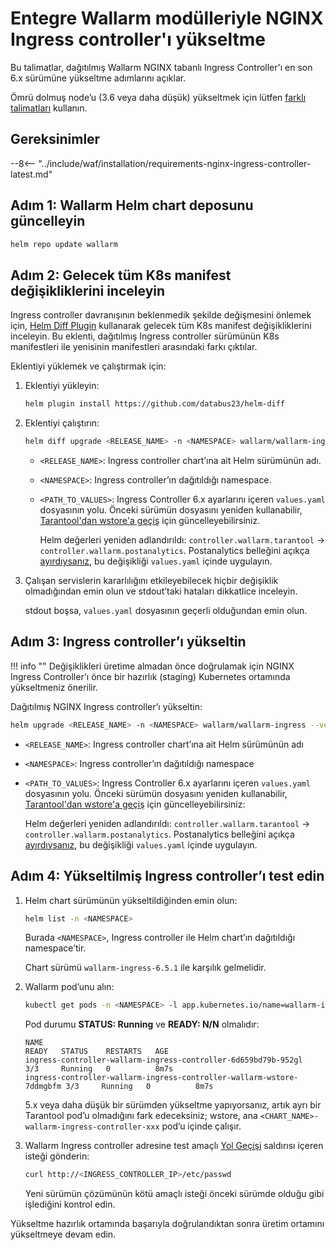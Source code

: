 [nginx-process-time-limit-docs]:    ../admin-en/configure-parameters-en.md#wallarm_process_time_limit
[nginx-process-time-limit-block-docs]:  ../admin-en/configure-parameters-en.md#wallarm_process_time_limit_block
[overlimit-res-rule-docs]:           ../user-guides/rules/configure-overlimit-res-detection.md
[graylist-docs]:                     ../user-guides/ip-lists/overview.md
[ip-list-docs]:                     ../user-guides/ip-lists/overview.md
[waf-mode-instr]:                   ../admin-en/configure-wallarm-mode.md
[ip-lists-docs]:                    ../user-guides/ip-lists/overview.md
[api-spec-enforcement-docs]:        ../api-specification-enforcement/overview.md

# Entegre Wallarm modülleriyle NGINX Ingress controller'ı yükseltme

Bu talimatlar, dağıtılmış Wallarm NGINX tabanlı Ingress Controller'ı en son 6.x sürümüne yükseltme adımlarını açıklar.

Ömrü dolmuş node’u (3.6 veya daha düşük) yükseltmek için lütfen [farklı talimatları](older-versions/ingress-controller.md) kullanın.

## Gereksinimler

--8<-- "../include/waf/installation/requirements-nginx-ingress-controller-latest.md"

## Adım 1: Wallarm Helm chart deposunu güncelleyin

```bash
helm repo update wallarm
```

## Adım 2: Gelecek tüm K8s manifest değişikliklerini inceleyin

Ingress controller davranışının beklenmedik şekilde değişmesini önlemek için, [Helm Diff Plugin](https://github.com/databus23/helm-diff) kullanarak gelecek tüm K8s manifest değişikliklerini inceleyin. Bu eklenti, dağıtılmış Ingress controller sürümünün K8s manifestleri ile yenisinin manifestleri arasındaki farkı çıktılar.

Eklentiyi yüklemek ve çalıştırmak için:

1. Eklentiyi yükleyin:

    ```bash
    helm plugin install https://github.com/databus23/helm-diff
    ```
2. Eklentiyi çalıştırın:

    ```bash
    helm diff upgrade <RELEASE_NAME> -n <NAMESPACE> wallarm/wallarm-ingress --version 6.5.1 -f <PATH_TO_VALUES>
    ```

    * `<RELEASE_NAME>`: Ingress controller chart’ına ait Helm sürümünün adı.
    * `<NAMESPACE>`: Ingress controller’ın dağıtıldığı namespace.
    * `<PATH_TO_VALUES>`: Ingress Controller 6.x ayarlarını içeren `values.yaml` dosyasının yolu. Önceki sürümün dosyasını yeniden kullanabilir, [Tarantool'dan wstore'a geçiş](what-is-new.md#replacing-tarantool-with-wstore-for-postanalytics) için güncelleyebilirsiniz.

        Helm değerleri yeniden adlandırıldı: `controller.wallarm.tarantool` → `controller.wallarm.postanalytics`. Postanalytics belleğini açıkça [ayırdıysanız](../admin-en/configuration-guides/allocate-resources-for-node.md), bu değişikliği `values.yaml` içinde uygulayın.

3. Çalışan servislerin kararlılığını etkileyebilecek hiçbir değişiklik olmadığından emin olun ve stdout’taki hataları dikkatlice inceleyin.

    stdout boşsa, `values.yaml` dosyasının geçerli olduğundan emin olun.

## Adım 3: Ingress controller’ı yükseltin

!!! info ""
    Değişiklikleri üretime almadan önce doğrulamak için NGINX Ingress Controller'ı önce bir hazırlık (staging) Kubernetes ortamında yükseltmeniz önerilir.

Dağıtılmış NGINX Ingress controller’ı yükseltin:

``` bash
helm upgrade <RELEASE_NAME> -n <NAMESPACE> wallarm/wallarm-ingress --version 6.5.1 -f <PATH_TO_VALUES>
```

* `<RELEASE_NAME>`: Ingress controller chart’ına ait Helm sürümünün adı
* `<NAMESPACE>`: Ingress controller’ın dağıtıldığı namespace
* `<PATH_TO_VALUES>`: Ingress Controller 6.x ayarlarını içeren `values.yaml` dosyasının yolu. Önceki sürümün dosyasını yeniden kullanabilir, [Tarantool'dan wstore'a geçiş](what-is-new.md#replacing-tarantool-with-wstore-for-postanalytics) için güncelleyebilirsiniz:
    
    Helm değerleri yeniden adlandırıldı: `controller.wallarm.tarantool` → `controller.wallarm.postanalytics`. Postanalytics belleğini açıkça [ayırdıysanız](../admin-en/configuration-guides/allocate-resources-for-node.md), bu değişikliği `values.yaml` içinde uygulayın.

## Adım 4: Yükseltilmiş Ingress controller’ı test edin

1. Helm chart sürümünün yükseltildiğinden emin olun:

    ```bash
    helm list -n <NAMESPACE>
    ```

    Burada `<NAMESPACE>`, Ingress controller ile Helm chart’ın dağıtıldığı namespace’tir.

    Chart sürümü `wallarm-ingress-6.5.1` ile karşılık gelmelidir.
1. Wallarm pod’unu alın:
    
    ``` bash
    kubectl get pods -n <NAMESPACE> -l app.kubernetes.io/name=wallarm-ingress
    ```

    Pod durumu **STATUS: Running** ve **READY: N/N** olmalıdır:

    ```
    NAME                                                                  READY   STATUS    RESTARTS   AGE
    ingress-controller-wallarm-ingress-controller-6d659bd79b-952gl        3/3     Running   0          8m7s
    ingress-controller-wallarm-ingress-controller-wallarm-wstore-7ddmgbfm 3/3     Running   0          8m7s
    ```

    5.x veya daha düşük bir sürümden yükseltme yapıyorsanız, artık ayrı bir Tarantool pod’u olmadığını fark edeceksiniz; wstore, ana `<CHART_NAME>-wallarm-ingress-controller-xxx` pod’u içinde çalışır.
1. Wallarm Ingress controller adresine test amaçlı [Yol Geçişi](../attacks-vulns-list.md#path-traversal) saldırısı içeren isteği gönderin:

    ```bash
    curl http://<INGRESS_CONTROLLER_IP>/etc/passwd
    ```

    Yeni sürümün çözümünün kötü amaçlı isteği önceki sürümde olduğu gibi işlediğini kontrol edin.

Yükseltme hazırlık ortamında başarıyla doğrulandıktan sonra üretim ortamını yükseltmeye devam edin.